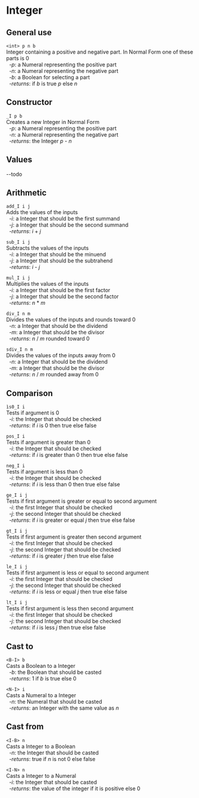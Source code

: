 # Integer

## General use
`<int> p n b`  
Integer containing a positive and negative part. In Normal Form one of these parts is 0  
&nbsp;&nbsp;-*p*: a Numeral representing the positive part  
&nbsp;&nbsp;-*n*: a Numeral representing the negative part  
&nbsp;&nbsp;-*b*: a Boolean for selecting a part  
&nbsp;&nbsp;-*returns*: if *b* is true *p* else *n*

## Constructor
`_I p b`  
Creates a new Integer in Normal Form  
&nbsp;&nbsp;-*p*: a Numeral representing the positive part  
&nbsp;&nbsp;-*n*: a Numeral representing the negative part  
&nbsp;&nbsp;-*returns*: the Integer *p* - *n*

## Values
--todo

## Arithmetic
`add_I i j`  
Adds the values of the inputs  
&nbsp;&nbsp;-*i*: a Integer that should be the first summand  
&nbsp;&nbsp;-*j*: a Integer that should be the second summand  
&nbsp;&nbsp;-*returns*: *i* + *j*  

`sub_I i j`  
Subtracts the values of the inputs  
&nbsp;&nbsp;-*i*: a Integer that should be the minuend  
&nbsp;&nbsp;-*j*: a Integer that should be the subtrahend  
&nbsp;&nbsp;-*returns*: *i* - *j*

`mul_I i j`  
Multiplies the values of the inputs  
&nbsp;&nbsp;-*i*: a Integer that should be the first factor  
&nbsp;&nbsp;-*j*: a Integer that should be the second factor  
&nbsp;&nbsp;-*returns*: *n* * *m*

`div_I n m`  
Divides the values of the inputs and rounds toward 0  
&nbsp;&nbsp;-*n*: a Integer that should be the dividend  
&nbsp;&nbsp;-*m*: a Integer that should be the divisor  
&nbsp;&nbsp;-*returns*: *n* / *m* rounded toward 0

`sdiv_I n m`  
Divides the values of the inputs away from 0  
&nbsp;&nbsp;-*n*: a Integer that should be the dividend  
&nbsp;&nbsp;-*m*: a Integer that should be the divisor  
&nbsp;&nbsp;-*returns*: *n* / *m* rounded away from 0

## Comparison
`ìs0_I i`  
Tests if argument is 0  
&nbsp;&nbsp;-*i*: the Integer that should be checked  
&nbsp;&nbsp;-*returns*: if *i* is 0 then true else false

`pos_I i`  
Tests if argument is greater than 0  
&nbsp;&nbsp;-*i*: the Integer that should be checked  
&nbsp;&nbsp;-*returns*: if *i* is greater than 0 then true else false

`neg_I i`  
Tests if argument is less than 0  
&nbsp;&nbsp;-*i*: the Integer that should be checked  
&nbsp;&nbsp;-*returns*: if *i* is less than 0 then true else false

`ge_I i j`  
Tests if first argument is greater or equal to second argument  
&nbsp;&nbsp;-*i*: the first Integer that should be checked  
&nbsp;&nbsp;-*j*: the second Integer that should be checked  
&nbsp;&nbsp;-*returns*: if *i* is greater or equal *j* then true else false

`gt_I i j`  
Tests if first argument is greater then second argument  
&nbsp;&nbsp;-*i*: the first Integer that should be checked  
&nbsp;&nbsp;-*j*: the second Integer that should be checked  
&nbsp;&nbsp;-*returns*: if *i* is greater *j* then true else false

`le_I i j`  
Tests if first argument is less or equal to second argument  
&nbsp;&nbsp;-*i*: the first Integer that should be checked  
&nbsp;&nbsp;-*j*: the second Integer that should be checked  
&nbsp;&nbsp;-*returns*: if *i* is less or equal *j* then true else false

`lt_I i j`  
Tests if first argument is less then second argument  
&nbsp;&nbsp;-*i*: the first Integer that should be checked  
&nbsp;&nbsp;-*j*: the second Integer that should be checked  
&nbsp;&nbsp;-*returns*: if *i* is less *j* then true else false

## Cast to
`<B-I> b`  
Casts a Boolean to a Integer  
&nbsp;&nbsp;-*b*: the Boolean that should be casted  
&nbsp;&nbsp;-*returns*: 1 if *b* is true else 0

`<N-I> i`  
Casts a Numeral to a Integer  
&nbsp;&nbsp;-*n*: the Numeral that should be casted  
&nbsp;&nbsp;-*returns*: an Integer with the same value as *n*

## Cast from
`<I-B> n`  
Casts a Integer to a Boolean  
&nbsp;&nbsp;-*n*: the Integer that should be casted  
&nbsp;&nbsp;-*returns*: true if *n* is not 0 else false

`<I-N> n`  
Casts a Integer to a Numeral  
&nbsp;&nbsp;-*i*: the Integer that should be casted  
&nbsp;&nbsp;-*returns*: the value of the integer if it is positive else 0

